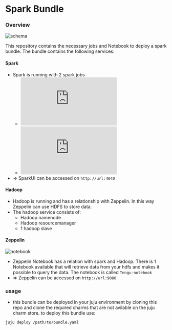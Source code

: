 # Spark Bundle

### Overview
![schema](https://github.com/Qrama/spark-bundle/blob/master/schema.png?raw=true)

This repository contains the necessary jobs and Notebook to deploy a spark bundle.
The bundle contains the following services:

#### Spark

- Spark is running with 2 spark jobs
  - ![getdata](https://github.com/Qrama/spark-bundle/blob/master/jobs/writedata.py)
  - ![validatedata](https://github.com/Qrama/spark-bundle/blob/master/jobs/transformdata.py)
- => SparkUI can be accessed on `http://url:4040`

#### Hadoop
- Hadoop is running and has a relationship with Zeppelin. In this way Zeppelin can use HDFS to store data.
- The hadoop service consists of:
    - Hadoop namenode
    - Hadoop resourcemanager
    - 1 hadoop slave
    
#### Zeppelin
![notebook](https://github.com/Qrama/spark-bundle/blob/master/notebook.png?raw=true)

- Zeppelin Notebook has a relation with spark and Hadoop. There is 1 Notebook available that will retrieve data from your hdfs and makes it possible to query the data. The notebook is called `Tengu-notebook`
- => Zeppelin can be accessed on `http://url:9080`

### usage
- this bundle can be deployed in your juju environment by cloning this repo and clone the required charms that are not avilable on the juju charm store. to deploy this bundle use:

```
juju deploy /path/to/bundle.yaml
```
